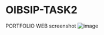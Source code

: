 # OIBSIP-TASK2
PORTFOLIO WEB
screenshot
![image](https://user-images.githubusercontent.com/119505799/212450669-d7d14973-aa31-40bf-9223-dbbbf0edbea0.png)
